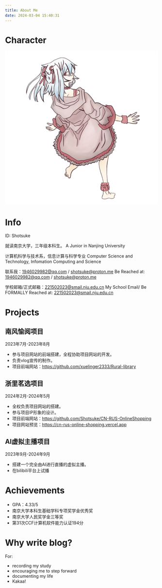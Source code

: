 ```yaml
---
title: About Me
date: 2024-03-04 15:40:31
---
```


# Character

![Yamane](../imgs/character/浅色重绘-透明背景.png)

# Info

ID: Shotsuke

就读南京大学，三年级本科生。
A Junior in Nanjing University

计算机科学与技术系，信息计算与科学专业
Computer Science and Technology, Infomation Computing and Science

联系我：1946029982@qq.com / shotsuke@proton.me
Be Reached at: 1946029982@qq.com / shotsuke@proton.me

学校邮箱/正式邮箱：221502023@smail.nju.edu.cn
My School Email/ Be FORMALLY Reached at: 221502023@smail.nju.edu.cn

# Projects

## 南风愉阅项目

2023年7月-2023年8月
- 参与项目网站的前端搭建，全程协助项目网站的开发。
- 负责vlog宣传的制作。
- 项目前端网站：https://github.com/xuelinger2333/Rural-library

## 浙里茗选项目

2024年2月-2024年5月
- 全权负责项目网站的搭建。
- 参与项目IP形象的设计。
- 项目前端网站：https://github.com/Shotsuke/CN-RUS-OnlineShopping
- 项目网站预览：https://cn-rus-online-shopping.vercel.app

## AI虚拟主播项目

2023年9月-2024年9月
- 搭建一个完全由AI进行直播的虚拟主播。
- 在bilibili平台上试播

# Achievements

- GPA：4.33/5
- 南京大学本科生基础学科专项奖学金优秀奖
- 南京大学人民奖学金三等奖
- 第31次CCF计算机软件能力认证194分

# Why write blog?

For:
- recording my study
- encouraging me to step forward
- documenting my life
- Kakaa!